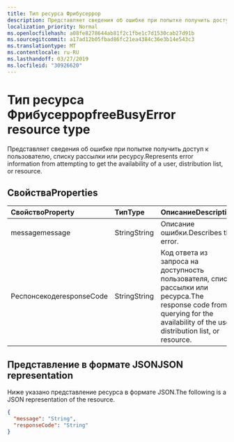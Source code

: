 ```yaml
---
title: Тип ресурса Фрибусеррор
description: Представляет сведения об ошибке при попытке получить доступ к пользователю, списку рассылки или ресурсу.
localization_priority: Normal
ms.openlocfilehash: a08fe8278644ab81f2c1fbe1c7d1530cab27d91b
ms.sourcegitcommit: a17ad12b05fbad86fc21ea4384c36e3b14e543c3
ms.translationtype: MT
ms.contentlocale: ru-RU
ms.lasthandoff: 03/27/2019
ms.locfileid: "30926620"
---
```

# <a name="freebusyerror-resource-type"></a><span data-ttu-id="48647-103">Тип ресурса Фрибусеррор</span><span class="sxs-lookup"><span data-stu-id="48647-103">freeBusyError resource type</span></span>

<span data-ttu-id="48647-104">Представляет сведения об ошибке при попытке получить доступ к пользователю, списку рассылки или ресурсу.</span><span class="sxs-lookup"><span data-stu-id="48647-104">Represents error information from attempting to get the availability of a user, distribution list, or resource.</span></span>

## <a name="properties"></a><span data-ttu-id="48647-105">Свойства</span><span class="sxs-lookup"><span data-stu-id="48647-105">Properties</span></span>
| <span data-ttu-id="48647-106">Свойство</span><span class="sxs-lookup"><span data-stu-id="48647-106">Property</span></span>     | <span data-ttu-id="48647-107">Тип</span><span class="sxs-lookup"><span data-stu-id="48647-107">Type</span></span>   |<span data-ttu-id="48647-108">Описание</span><span class="sxs-lookup"><span data-stu-id="48647-108">Description</span></span>|
|:---------------|:--------|:----------|
|<span data-ttu-id="48647-109">message</span><span class="sxs-lookup"><span data-stu-id="48647-109">message</span></span> |<span data-ttu-id="48647-110">String</span><span class="sxs-lookup"><span data-stu-id="48647-110">String</span></span> |<span data-ttu-id="48647-111">Описание ошибки.</span><span class="sxs-lookup"><span data-stu-id="48647-111">Describes the error.</span></span> |
|<span data-ttu-id="48647-112">Респонсекоде</span><span class="sxs-lookup"><span data-stu-id="48647-112">responseCode</span></span> |<span data-ttu-id="48647-113">String</span><span class="sxs-lookup"><span data-stu-id="48647-113">String</span></span> |<span data-ttu-id="48647-114">Код ответа из запроса на доступность пользователя, списка рассылки или ресурса.</span><span class="sxs-lookup"><span data-stu-id="48647-114">The response code from querying for the availability of the user, distribution list, or resource.</span></span> |


## <a name="json-representation"></a><span data-ttu-id="48647-115">Представление в формате JSON</span><span class="sxs-lookup"><span data-stu-id="48647-115">JSON representation</span></span>

<span data-ttu-id="48647-116">Ниже указано представление ресурса в формате JSON.</span><span class="sxs-lookup"><span data-stu-id="48647-116">The following is a JSON representation of the resource.</span></span>

<!-- {
  "blockType": "resource",
  "optionalProperties": [

  ],
  "@odata.type": "microsoft.graph.freeBusyError"
}-->

```json
{
  "message": "String",
  "responseCode": "String"
}

```

<!-- uuid: 8fcb5dbc-d5aa-4681-8e31-b001d5168d79
2015-10-25 14:57:30 UTC -->
<!--
{
  "type": "#page.annotation",
  "description": "freeBusyError resource",
  "keywords": "",
  "section": "documentation",
  "tocPath": ""
}
-->
